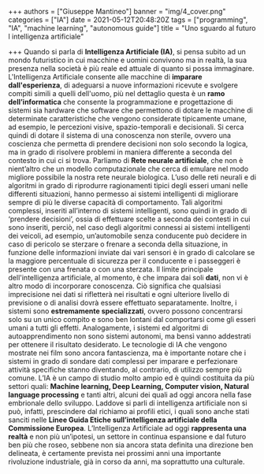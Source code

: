 +++
authors = ["Giuseppe Mantineo"]
banner = "img/4_cover.png"
categories = ["IA"]
date = 2021-05-12T20:48:20Z
tags = ["programming", "IA", "machine learning", "autonomous guide"]
title = "Uno sguardo al futuro l intelligenza artificiale"

+++
Quando si parla di **Intelligenza Artificiale (IA)**, si pensa subito ad un mondo futuristico in cui macchine e uomini convivono ma in realtà, la sua presenza nella società è più reale ed attuale di quanto si possa immaginare. L'Intelligenza Artificiale consente alle macchine di **imparare dall'esperienza**, di adeguarsi a nuove informazioni ricevute e svolgere compiti simili a quelli dell'uomo, più nel dettaglio questa è un **ramo dell’informatica** che consente la programmazione e progettazione di sistemi sia hardware che software che permettono di dotare le macchine di determinate caratteristiche che vengono considerate tipicamente umane, ad esempio, le percezioni visive, spazio-temporali e decisionali. Si cerca quindi di dotare il sistema di una conoscenza non sterile, ovvero una coscienza che permetta di prendere decisioni non solo secondo la logica, ma in grado di risolvere problemi in maniera differente a seconda del contesto in cui ci si trova. Parliamo di **Rete neurale artificiale**, che non è nient’altro che un modello computazionale che cerca di emulare nel modo migliore possibile la nostra rete neurale biologica. L’uso delle reti neurali e di algoritmi in grado di riprodurre ragionamenti tipici degli esseri umani nelle differenti situazioni, hanno permesso ai sistemi intelligenti di migliorare sempre di più le diverse capacità di comportamento. Tali algoritmi complessi, inseriti all’interno di sistemi intelligenti, sono quindi in grado di ‘prendere decisioni’, ossia di effettuare scelte a seconda dei contesti in cui sono inseriti, perciò, nel caso degli algoritmi connessi ai sistemi intelligenti dei veicoli, ad esempio, un’automobile senza conducente può decidere in caso di pericolo se sterzare o frenare a seconda della situazione, in funzione delle informazioni inviate dai vari sensori è in grado di calcolare se la maggiore percentuale di sicurezza per il conducente e i passeggeri è presente con una frenata o con una sterzata. Il limite principale dell'intelligenza artificiale, al momento, è che impara dai soli **dati**, non vi è altro modo di incorporare conoscenza. Ciò significa che qualsiasi imprecisione nei dati si rifletterà nei risultati e ogni ulteriore livello di previsione o di analisi dovrà essere effettuato separatamente. Inoltre, i sistemi sono **estremamente specializzati**, ovvero possono concentrarsi solo su un unico compito e sono ben lontani dal comportarsi come gli esseri umani a tutti gli effetti. Analogamente, i sistemi ed algoritmi di autoapprendimento non sono sistemi autonomi, ma bensì vanno addestrati per ottenere il risultato desiderato. Le tecnologie di IA che vengono mostrate nei film sono ancora fantascienza, ma è importante notare che i sistemi in grado di sondare dati complessi per imparare e perfezionare attività specifiche stanno diventando, al contrario, di utilizzo sempre più comune. L’IA è un campo di studio molto ampio ed è quindi costituita da più settori quali: **Machine learning, Deep Learning, Computer vision, Natural language processing** e tanti altri, alcuni dei quali ad oggi ancora nella fase embrionale dello sviluppo. Laddove si parli di intelligenza artificiale non si può, infatti, prescindere dal richiamo ai profili etici, i quali sono anche stati sanciti nelle **Linee Guida Etiche sull’intelligenza artificiale della Commissione Europea**. L’Intelligenza Artificiale ad oggi **rappresenta una realtà** e non più un’ipotesi, un settore in continua espansione e dal futuro ben più che roseo, sebbene non sia ancora stata definita una direzione ben delineata, è certamente prevista nei prossimi anni una importante rivoluzione industriale, già in corso da anni, ma soprattutto una culturale.